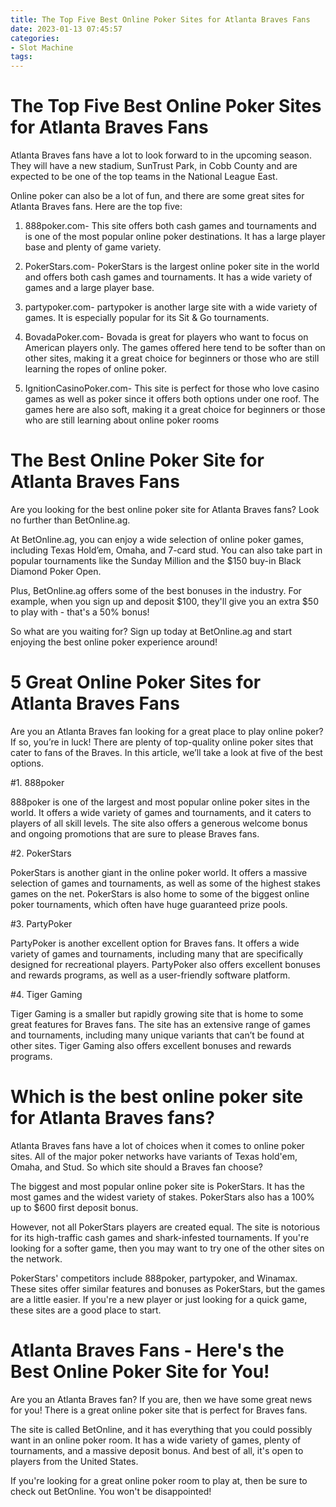 ```yaml
---
title: The Top Five Best Online Poker Sites for Atlanta Braves Fans
date: 2023-01-13 07:45:57
categories:
- Slot Machine
tags:
---
```



#  The Top Five Best Online Poker Sites for Atlanta Braves Fans

Atlanta Braves fans have a lot to look forward to in the upcoming season. They will have a new stadium, SunTrust Park, in Cobb County and are expected to be one of the top teams in the National League East.

Online poker can also be a lot of fun, and there are some great sites for Atlanta Braves fans. Here are the top five:

1. 888poker.com- This site offers both cash games and tournaments and is one of the most popular online poker destinations. It has a large player base and plenty of game variety.

2. PokerStars.com- PokerStars is the largest online poker site in the world and offers both cash games and tournaments. It has a wide variety of games and a large player base.

3. partypoker.com- partypoker is another large site with a wide variety of games. It is especially popular for its Sit & Go tournaments.

4. BovadaPoker.com- Bovada is great for players who want to focus on American players only. The games offered here tend to be softer than on other sites, making it a great choice for beginners or those who are still learning the ropes of online poker.

5. IgnitionCasinoPoker.com- This site is perfect for those who love casino games as well as poker since it offers both options under one roof. The games here are also soft, making it a great choice for beginners or those who are still learning about online poker rooms

#  The Best Online Poker Site for Atlanta Braves Fans

Are you looking for the best online poker site for Atlanta Braves fans? Look no further than BetOnline.ag.

At BetOnline.ag, you can enjoy a wide selection of online poker games, including Texas Hold’em, Omaha, and 7-card stud. You can also take part in popular tournaments like the Sunday Million and the $150 buy-in Black Diamond Poker Open.

Plus, BetOnline.ag offers some of the best bonuses in the industry. For example, when you sign up and deposit $100, they'll give you an extra $50 to play with - that's a 50% bonus!

So what are you waiting for? Sign up today at BetOnline.ag and start enjoying the best online poker experience around!

#  5 Great Online Poker Sites for Atlanta Braves Fans

Are you an Atlanta Braves fan looking for a great place to play online poker? If so, you’re in luck! There are plenty of top-quality online poker sites that cater to fans of the Braves. In this article, we’ll take a look at five of the best options.

#1. 888poker

888poker is one of the largest and most popular online poker sites in the world. It offers a wide variety of games and tournaments, and it caters to players of all skill levels. The site also offers a generous welcome bonus and ongoing promotions that are sure to please Braves fans.

#2. PokerStars

PokerStars is another giant in the online poker world. It offers a massive selection of games and tournaments, as well as some of the highest stakes games on the net. PokerStars is also home to some of the biggest online poker tournaments, which often have huge guaranteed prize pools.

#3. PartyPoker

PartyPoker is another excellent option for Braves fans. It offers a wide variety of games and tournaments, including many that are specifically designed for recreational players. PartyPoker also offers excellent bonuses and rewards programs, as well as a user-friendly software platform.

#4. Tiger Gaming

Tiger Gaming is a smaller but rapidly growing site that is home to some great features for Braves fans. The site has an extensive range of games and tournaments, including many unique variants that can’t be found at other sites. Tiger Gaming also offers excellent bonuses and rewards programs.

#  Which is the best online poker site for Atlanta Braves fans?

Atlanta Braves fans have a lot of choices when it comes to online poker sites. All of the major poker networks have variants of Texas hold'em, Omaha, and Stud. So which site should a Braves fan choose?

The biggest and most popular online poker site is PokerStars. It has the most games and the widest variety of stakes. PokerStars also has a 100% up to $600 first deposit bonus.

However, not all PokerStars players are created equal. The site is notorious for its high-traffic cash games and shark-infested tournaments. If you're looking for a softer game, then you may want to try one of the other sites on the network.

PokerStars' competitors include 888poker, partypoker, and Winamax. These sites offer similar features and bonuses as PokerStars, but the games are a little easier. If you're a new player or just looking for a quick game, these sites are a good place to start.

#  Atlanta Braves Fans - Here's the Best Online Poker Site for You!

Are you an Atlanta Braves fan? If you are, then we have some great news for you! There is a great online poker site that is perfect for Braves fans.

The site is called BetOnline, and it has everything that you could possibly want in an online poker room. It has a wide variety of games, plenty of tournaments, and a massive deposit bonus. And best of all, it's open to players from the United States.

If you're looking for a great online poker room to play at, then be sure to check out BetOnline. You won't be disappointed!